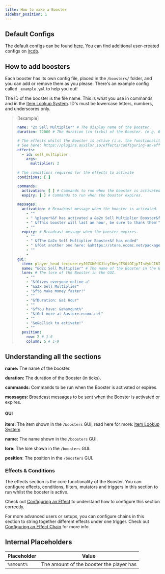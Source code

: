 ```yaml
---
title: How to make a Booster
sidebar_position: 1
---
```


## Default Configs

The default configs can be found [here](https://github.com/Auxilor/Boosters/tree/master/eco-core/core-plugin/src/main/resources/boosters).
You can find additional user-created configs on [lrcdb](https://lrcdb.auxilor.io/).

## How to add boosters
Each booster has its own config file, placed in the `/boosters/` folder, and you can add or remove them as you please. There's an example config called `_example.yml` to help you out!

The ID of the booster is the file name. This is what you use in commands and in the [Item Lookup System](https://plugins.auxilor.io/all-plugins/the-item-lookup-system).
ID's must be lowercase letters, numbers, and underscores only.

> [!example]
> ```yaml
> name: "2x Sell Multiplier" # The display name of the Booster.
> duration: 72000 # The duration (in ticks) of the Booster. (e.g. 6000 = 5 minutes)
> 
> # The effects whilst the Booster is active (i.e. the functionality)
> # See here: https://plugins.auxilor.io/effects/configuring-an-effect
> effects:
>   - id: sell_multiplier
>     args:
>       multiplier: 2
>       
> # The conditions required for the effects to activate
> conditions: [ ]
> 
> commands:
>   activation: [ ] # Commands to run when the booster is activated.
>   expiry: [ ] # Commands to run when the booster expires.
>   
> messages:
>   activation: # Broadcast message when the booster is activated.
>     - ""
>     - " %player%&f has activated a &a2x Sell Multiplier Booster&f!"
>     - " &fThis booster will last an hour, be sure to thank them!"
>     - ""
>   expiry: # Broadcast message when the booster expires.
>     - ""
>     - " &fThe &a2x Sell Multiplier Booster&f has ended"
>     - " &fGet another one here: &ahttps://store.ecomc.net/package/756888"
>     - ""
>     - 
> gui:
>   item: player_head texture:eyJ0ZXh0dXJlcyI6eyJTS0lOIjp7InVybCI6Imh0dHA6Ly90ZXh0dXJlcy5taW5lY3JhZnQubmV0L3RleHR1cmUvYjBhN2I5NGM0ZTU4MWI2OTkxNTlkNDg4NDZlYzA5MTM5MjUwNjIzN2M4OWE5N2M5MzI0OGEwZDhhYmM5MTZkNSJ9fX0= # The GUI item: https://plugins.auxilor.io/all-plugins/the-item-lookup-system
>   name: "&d2x Sell Multiplier" # The name of the Booster in the GUI.
>   lore: # The lore of the Booster in the GUI.
>     - ""
>     - "&fGives everyone online a"
>     - "&a2x Sell Multiplier"
>     - "&fto make money faster!"
>     - ""
>     - "&fDuration: &a1 Hour"
>     - ""
>     - "&fYou have: &a%amount%"
>     - "&fGet more at &astore.ecomc.net"
>     - ""
>     - "&e&oClick to activate!"
>     - ""
>   position:
>     row: 2 # 1-6
>     column: 5 # 1-9
> ```

## Understanding all the sections

**name:** The name of the booster.

**duration:** The duration of the Booster (in ticks).

**commands:** Commands to be run when the Booster is activated or expires.

**messages:** Broadcast messages to be sent when the Booster is activated or expires.

#### GUI

**item:** The item shown in the `/boosters` GUI, read here for more: [Item Lookup System](https://plugins.auxilor.io/all-plugins/the-item-lookup-system).

**name:** The name shown in the `/boosters` GUI.

**lore:** The lore shown in the `/boosters` GUI.

**position:** The position in the `/boosters` GUI.

### Effects & Conditions

The effects section is the core functionality of the Booster. You can configure effects, conditions, filters, mutators and triggers in this section to run whilst the booster is active.

Check out [Configuring an Effect](https://plugins.auxilor.io/effects/configuring-an-effect) to understand how to configure this section correctly.

For more advanced users or setups, you can configure chains in this section to string together different effects under one trigger. Check out [Configuring an Effect Chain](https://plugins.auxilor.io/effects/configuring-a-chain) for more info.

## Internal Placeholders

| Placeholder | Value                                    |
| ----------- | ---------------------------------------- |
| `%amount%`  | The amount of the booster the player has |
